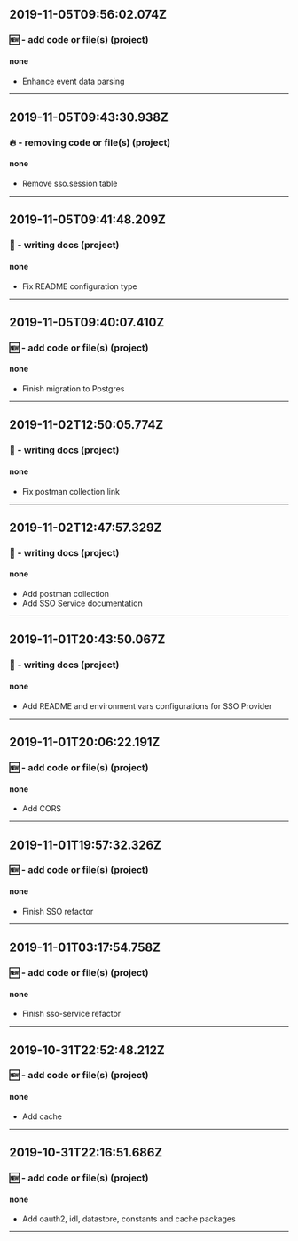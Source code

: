 ## 2019-11-05T09:56:02.074Z
### 🆕 - add code or file(s) (project)

#### none

- Enhance event data parsing

-----------------------------

## 2019-11-05T09:43:30.938Z
### 🔥 - removing code or file(s) (project)

#### none

- Remove sso.session table

-----------------------------

## 2019-11-05T09:41:48.209Z
### 📝 - writing docs (project)

#### none

- Fix README configuration type

-----------------------------

## 2019-11-05T09:40:07.410Z
### 🆕 - add code or file(s) (project)

#### none

- Finish migration to Postgres

-----------------------------

## 2019-11-02T12:50:05.774Z
### 📝 - writing docs (project)

#### none

- Fix postman collection link

-----------------------------

## 2019-11-02T12:47:57.329Z
### 📝 - writing docs (project)

#### none

- Add postman collection
- Add SSO Service documentation

-----------------------------

## 2019-11-01T20:43:50.067Z
### 📝 - writing docs (project)

#### none

- Add README and environment vars configurations for SSO Provider

-----------------------------

## 2019-11-01T20:06:22.191Z
### 🆕 - add code or file(s) (project)

#### none

- Add CORS

-----------------------------

## 2019-11-01T19:57:32.326Z
### 🆕 - add code or file(s) (project)

#### none

- Finish SSO refactor

-----------------------------

## 2019-11-01T03:17:54.758Z
### 🆕 - add code or file(s) (project)

#### none

- Finish sso-service refactor

-----------------------------

## 2019-10-31T22:52:48.212Z
### 🆕 - add code or file(s) (project)

#### none

- Add cache

-----------------------------

## 2019-10-31T22:16:51.686Z
### 🆕 - add code or file(s) (project)

#### none

- Add oauth2, idl, datastore, constants and cache packages

-----------------------------

